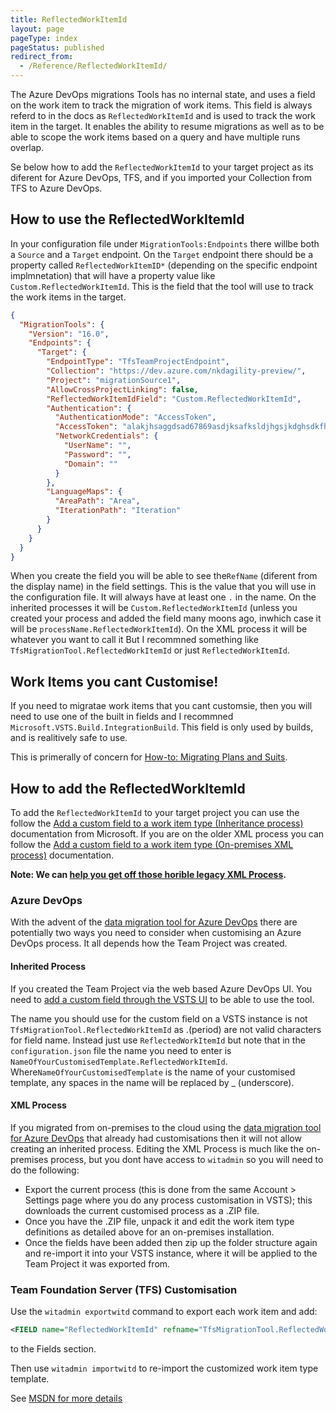 ```yaml
---
title: ReflectedWorkItemId 
layout: page
pageType: index
pageStatus: published
redirect_from:
  - /Reference/ReflectedWorkItemId/
---
```


The Azure DevOps migrations Tools has no internal state, and uses a field on the work item to track the migration of work items. This field is always referd to in the docs as `ReflectedWorkItemId` and is used to track the work item in the target. It enables the ability to resume migrations as well as to be able to scope the work items based on a query and have multiple runs overlap.

Se below how to add the `ReflectedWorkItemId` to your target project as its diferent for Azure DevOps, TFS, and if you imported your Collection from TFS to Azure DevOps.

## How to use the ReflectedWorkItemId

In your configuration file under `MigrationTools:Endpoints` there willbe both a `Source` and a `Target` endpoint. On the `Target` endpoint there should be a property called `ReflectedWorkItemID*` (depending on the specific endpoint implmnetation) that will have a property value like `Custom.ReflectedWorkItemId`. This is the field that the tool will use to track the work items in the target.

```json
{
  "MigrationTools": {
    "Version": "16.0",
    "Endpoints": {
      "Target": {
        "EndpointType": "TfsTeamProjectEndpoint",
        "Collection": "https://dev.azure.com/nkdagility-preview/",
        "Project": "migrationSource1",
        "AllowCrossProjectLinking": false,
        "ReflectedWorkItemIdField": "Custom.ReflectedWorkItemId",
        "Authentication": {
          "AuthenticationMode": "AccessToken",
          "AccessToken": "alakjhsaggdsad67869asdjksafksldjhgsjkdghsdkfhskdf",
          "NetworkCredentials": {
            "UserName": "",
            "Password": "",
            "Domain": ""
          }
        },
        "LanguageMaps": {
          "AreaPath": "Area",
          "IterationPath": "Iteration"
        }
      }
    }
  }
}
```

When you create the field you will be able to see the`RefName` (diferent from the display name) in the field settings. This is the value that you will use in the configuration file. It will always have at least one `.` in the name. On the inherited processes it will be `Custom.ReflectedWorkItemId` (unless you created your process and added the field many moons ago, inwhich case it will be `processName.ReflectedWorkItemId`). On the XML process it will be whatever you want to call it But I recommned something like `TfsMigrationTool.ReflectedWorkItemId` or just `ReflectedWorkItemId`.

## Work Items you cant Customise!

If you need to migratae work items that you cant customsie, then you will need to use one of the built in fields and I recommned `Microsoft.VSTS.Build.IntegrationBuild`. This field is only used by builds, and is realitively safe to use.

This is primerally of concern for [How-to: Migrating Plans and Suits](_howto/migrating-plans-and-suits.md).

## How to add the ReflectedWorkItemId

To add the `ReflectedWorkItemId` to your target project you can use the follow the [Add a custom field to a work item type (Inheritance process)](https://learn.microsoft.com/en-us/azure/devops/organizations/settings/work/add-custom-field?view=azure-devops) documentation from Microsoft. If you are on the older XML process you can follow the [Add a custom field to a work item type (On-premises XML process)](https://learn.microsoft.com/en-us/azure/devops/organizations/settings/work/import-process/customize-process?view=azure-devopss) documentation.

**Note: We can [help you get off those horible legacy XML Process](https://nkdagility.com/capabilities/azure-devops-migration-services/).**

### Azure DevOps

With the advent of the [data migration tool for Azure DevOps](https://learn.microsoft.com/en-us/azure/devops/migrate/migration-overview) there are potentially two ways you need to consider when customising an Azure DevOps process. It all depends how the Team Project was created.

#### Inherited Process ####

If you created the Team Project via the web based Azure DevOps UI. You need to [add a custom field through the VSTS UI](https://blogs.msdn.microsoft.com/visualstudioalm/2015/12/10/adding-a-custom-field-to-a-work-item/) to be able to use the tool.

The name you should use for the custom field on a VSTS instance is not `TfsMigrationTool.ReflectedWorkItemId` as .(period) are not valid characters for field name. Instead just use `ReflectedWorkItemId` but note that in the `configuration.json` file the name you need to enter is `NameOfYourCustomisedTemplate.ReflectedWorkItemId`. Where`NameOfYourCustomisedTemplate` is the name of your customised template, any spaces in the name will be replaced by _ (underscore). 

#### XML Process ####

If you migrated from on-premises to the cloud using the [data migration tool for Azure DevOps](https://learn.microsoft.com/en-us/azure/devops/migrate/migration-overview) that already had customisations then it will not allow creating an inherited process. Editing the XML Process is much like the on-premises process, but you dont have access to `witadmin` so you will need to do the following:

- Export the current process (this is done from the same Account > Settings page where you do any process customisation in VSTS); this downloads the current customised process as a .ZIP file. 
- Once you have the .ZIP file, unpack it and edit the work item type definitions as detailed above for an on-premises installation.
- Once the fields have been added then zip up the folder structure again and re-import it into your VSTS instance, where it will be applied to the Team Project it was exported from. 

### Team Foundation Server (TFS) Customisation

Use the `witadmin exportwitd` command to export each work item and add:

```xml
<FIELD name="ReflectedWorkItemId" refname="TfsMigrationTool.ReflectedWorkItemId" type="String" />
```

to the Fields section.

Then use `witadmin importwitd` to re-import the customized work item type template. 

See [MSDN for more details](https://msdn.microsoft.com/en-us/library/dd236914.aspx)

